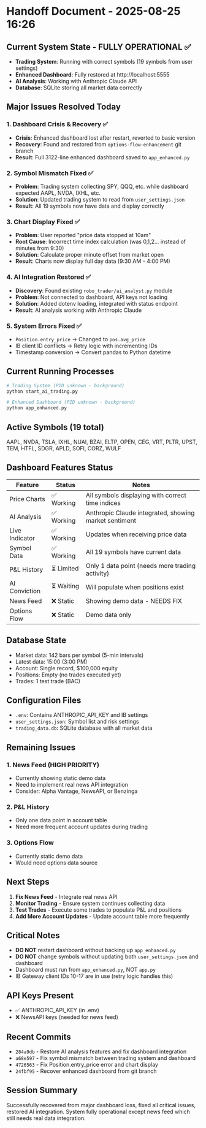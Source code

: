 # Handoff Document - 2025-08-25 16:26

## Current System State - FULLY OPERATIONAL ✅
- **Trading System**: Running with correct symbols (19 symbols from user settings)
- **Enhanced Dashboard**: Fully restored at http://localhost:5555
- **AI Analysis**: Working with Anthropic Claude API
- **Database**: SQLite storing all market data correctly

## Major Issues Resolved Today

### 1. Dashboard Crisis & Recovery ✅
- **Crisis**: Enhanced dashboard lost after restart, reverted to basic version
- **Recovery**: Found and restored from `options-flow-enhancement` git branch
- **Result**: Full 3122-line enhanced dashboard saved to `app_enhanced.py`

### 2. Symbol Mismatch Fixed ✅
- **Problem**: Trading system collecting SPY, QQQ, etc. while dashboard expected AAPL, NVDA, IXHL, etc.
- **Solution**: Updated trading system to read from `user_settings.json`
- **Result**: All 19 symbols now have data and display correctly

### 3. Chart Display Fixed ✅
- **Problem**: User reported "price data stopped at 10am"
- **Root Cause**: Incorrect time index calculation (was 0,1,2... instead of minutes from 9:30)
- **Solution**: Calculate proper minute offset from market open
- **Result**: Charts now display full day data (9:30 AM - 4:00 PM)

### 4. AI Integration Restored ✅
- **Discovery**: Found existing `robo_trader/ai_analyst.py` module
- **Problem**: Not connected to dashboard, API keys not loading
- **Solution**: Added dotenv loading, integrated with status endpoint
- **Result**: AI analysis working with Anthropic Claude

### 5. System Errors Fixed ✅
- `Position.entry_price` → Changed to `pos.avg_price`
- IB client ID conflicts → Retry logic with incrementing IDs
- Timestamp conversion → Convert pandas to Python datetime

## Current Running Processes
```bash
# Trading System (PID unknown - background)
python start_ai_trading.py

# Enhanced Dashboard (PID unknown - background)  
python app_enhanced.py
```

## Active Symbols (19 total)
AAPL, NVDA, TSLA, IXHL, NUAI, BZAI, ELTP, OPEN, CEG, VRT, PLTR, UPST, TEM, HTFL, SDGR, APLD, SOFI, CORZ, WULF

## Dashboard Features Status
| Feature | Status | Notes |
|---------|--------|-------|
| Price Charts | ✅ Working | All symbols displaying with correct time indices |
| AI Analysis | ✅ Working | Anthropic Claude integrated, showing market sentiment |
| Live Indicator | ✅ Working | Updates when receiving price data |
| Symbol Data | ✅ Working | All 19 symbols have current data |
| P&L History | ⏳ Limited | Only 1 data point (needs more trading activity) |
| AI Conviction | ⏳ Waiting | Will populate when positions exist |
| News Feed | ❌ Static | Showing demo data - NEEDS FIX |
| Options Flow | ❌ Static | Demo data only |

## Database State
- Market data: 142 bars per symbol (5-min intervals)
- Latest data: 15:00 (3:00 PM)
- Account: Single record, $100,000 equity
- Positions: Empty (no trades executed yet)
- Trades: 1 test trade (BAC)

## Configuration Files
- `.env`: Contains ANTHROPIC_API_KEY and IB settings
- `user_settings.json`: Symbol list and risk settings
- `trading_data.db`: SQLite database with all market data

## Remaining Issues

### 1. News Feed (HIGH PRIORITY)
- Currently showing static demo data
- Need to implement real news API integration
- Consider: Alpha Vantage, NewsAPI, or Benzinga

### 2. P&L History
- Only one data point in account table
- Need more frequent account updates during trading

### 3. Options Flow
- Currently static demo data
- Would need options data source

## Next Steps
1. **Fix News Feed** - Integrate real news API
2. **Monitor Trading** - Ensure system continues collecting data
3. **Test Trades** - Execute some trades to populate P&L and positions
4. **Add More Account Updates** - Update account table more frequently

## Critical Notes
- **DO NOT** restart dashboard without backing up `app_enhanced.py`
- **DO NOT** change symbols without updating both `user_settings.json` and dashboard
- Dashboard must run from `app_enhanced.py`, NOT `app.py`
- IB Gateway client IDs 10-17 are in use (retry logic handles this)

## API Keys Present
- ✅ ANTHROPIC_API_KEY (in .env)
- ❌ NewsAPI keys (needed for news feed)

## Recent Commits
- `284a9db` - Restore AI analysis features and fix dashboard integration
- `a68e597` - Fix symbol mismatch between trading system and dashboard
- `4726563` - Fix Position.entry_price error and chart display
- `24fbf95` - Recover enhanced dashboard from git branch

## Session Summary
Successfully recovered from major dashboard loss, fixed all critical issues, restored AI integration. System fully operational except news feed which still needs real data integration.